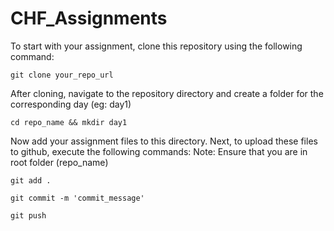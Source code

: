 # CHF_Assignments

To start with your assignment, clone this repository using the following command:

```
git clone your_repo_url
```
After cloning, navigate to the repository directory and create a folder for the corresponding day (eg: day1)
```
cd repo_name && mkdir day1
```
Now add your assignment files to this directory.
Next, to upload these files to github, execute the following commands:
Note: Ensure that you are in root folder (repo_name)
```
git add .
```
```
git commit -m 'commit_message'
```
```
git push
```



